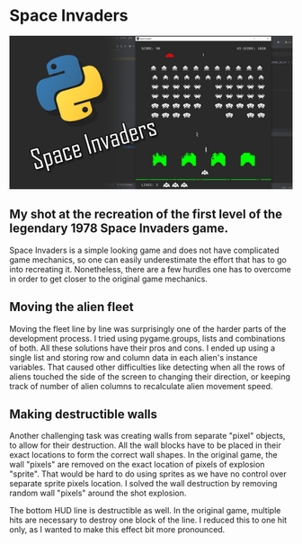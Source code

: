 # Space Invaders
<img src="static/img/space_invaders_cover.jpg" />

## My shot at the recreation of the first level of the legendary 1978 Space Invaders game.
Space Invaders is a simple looking game and does not have complicated game mechanics, so one can easily underestimate the effort that has to go into recreating it.
Nonetheless, there are a few hurdles one has to overcome in order to get closer to the original game mechanics.

## Moving the alien fleet
Moving the fleet line by line was surprisingly one of the harder parts of the development process.
I tried using pygame.groups, lists and combinations of both. All these solutions have their pros and cons. 
I ended up using a single list and storing row and column data in each alien's instance variables.
That caused other difficulties like detecting when all the rows of aliens touched the side of the screen to changing their direction, or keeping track of number of alien columns to recalculate alien movement speed.

## Making destructible walls
Another challenging task was creating walls from separate "pixel" objects, to allow for their destruction.
All the wall blocks have to be placed in their exact locations to form the correct wall shapes.
In the original game, the wall "pixels" are removed on the exact location of pixels of explosion "sprite".
That would be hard to do using sprites as we have no control over separate sprite pixels location.
I solved the wall destruction by removing random wall "pixels" around the shot explosion.

The bottom HUD line is destructible as well. In the original game, multiple hits are necessary to destroy one block of the line.
I reduced this to one hit only, as I wanted to make this effect bit more pronounced.
